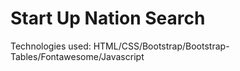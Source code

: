 # Start Up Nation Search

Technologies used: HTML/CSS/Bootstrap/Bootstrap-Tables/Fontawesome/Javascript
